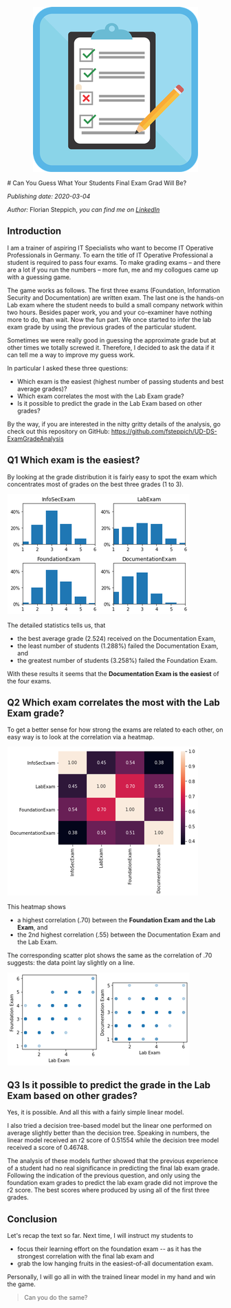 <p align="center">
	<img alt="Title Image" src="./20200304_assets/exam.png"/> 
</p>
# Can You Guess What Your Students Final Exam Grad Will Be? 
 
*Publishing date: 2020-03-04*

*Author:* Florian Steppich, *you can find me on [LinkedIn](https://www.linkedin.com/in/fst/)*

## Introduction 
I am a trainer of aspiring IT Specialists who want to become IT Operative Professionals in Germany. To earn the title of IT Operative Professional a student is required to pass four exams.  To make grading exams – and there are a lot if you run the numbers – more fun, me and my collogues came up with a guessing game.  

The game works as follows. The first three exams (Foundation, Information Security and Documentation) are written exam. The last one is the hands-on Lab exam where the student needs to build a small company network within two hours. Besides paper work, you and your co-examiner have nothing more to do, than wait. Now the fun part.  We once started to infer the lab exam grade by using the previous grades of the particular student.  

Sometimes we were really good in guessing the approximate grade but at other times we totally screwed it. Therefore, I decided to ask the data if it can tell me a way to improve my guess work. 

In particular I asked these three questions: 

* Which exam is the easiest (highest number of passing students and best average grades)? 
* Which exam correlates the most with the Lab Exam grade? 
* Is it possible to predict the grade in the Lab Exam based on other grades? 

By the way, if you are interested in the nitty gritty details of the analysis, go check out this repository on GitHub: https://github.com/fsteppich/UD-DS-ExamGradeAnalysis 

## Q1 Which exam is the easiest? 
By looking at the grade distribution it is fairly easy to spot the exam which concentrates most of grades on the best three grades (1 to 3). 

![Grade Distribution of each Exam](./20200304_assets/grade_distributions.png) 

The detailed statistics tells us, that

* the best average grade (2.524) received on the Documentation Exam, 
* the least number of students (1.288%) failed the Documentation Exam, and 
* the greatest number of students (3.258%) failed the Foundation Exam. 

With these results it seems that the **Documentation Exam is the easiest** of the four exams. 

## Q2 Which exam correlates the most with the Lab Exam grade? 
To get a better sense for how strong the exams are related to each other, on easy way is to look at the correlation via a heatmap. 

![Exam Correlations as Heatmap](./20200304_assets/exam_correlations.png) 

This heatmap shows 

* a highest correlation (.70) between the **Foundation Exam and the Lab Exam**, and 
* the 2nd highest correlation (.55) between the Documentation Exam and the Lab Exam. 

The corresponding scatter plot shows the same as the correlation of .70 suggests: the data point lay slightly on a line. 

![Scatter Plots of Lab Exam vs Foundation and Documentation Exam](./20200304_assets/exam_correlation_lab_vs_found_and_doc.png) 


## Q3 Is it possible to predict the grade in the Lab Exam based on other grades? 
Yes, it is possible. And all this with a fairly simple linear model.  

I also tried a decision tree-based model but the linear one performed on average slightly better than the decision tree. Speaking in numbers, the linear model received an r2 score of 0.51554 while the decision tree model received a score of 0.46748. 

The analysis of these models further showed that the previous experience of a student had no real significance in predicting the final lab exam grade. Following the indication of the previous question, and only using the foundation exam grades to predict the lab exam grade did not improve the r2 score. The best scores where produced by using all of the first three grades. 
 
## Conclusion 
Let's recap the text so far. Next time, I will instruct my students to 

* focus their learning effort on the foundation exam -- as it has the strongest correlation with the final lab exam and 
* grab the low hanging fruits in the easiest-of-all documentation exam. 

Personally, I will go all in with the trained linear model in my hand and win the game.
  
> Can you do the same? 
